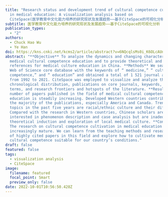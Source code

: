 ```yaml
---
title: "Research status and development trend of cultural competence cultivation
  in medical education: A visualization analysis based on
  CiteSpace(医学教育中文化能力培养的研究现状及发展趋势——基于CiteSpace的可视化分析)"
subtitle: 医学教育中文化能力培养的研究现状及发展趋势——基于CiteSpace的可视化分析
publication_types:
  - "2"
authors:
  - Chuck Hao Wu
  - Ye Han
doi: https://kns.cnki.net/kcms2/article/abstract?v=6NQcqlsMs0i_K6OLcAUnhjOHcJYVQ1MNilDrEe_WERrvse9NJ9TVJWDRlvdhqfALhiL9cBkQhVev4dpiUdJxVgjY8z8cBv-SFV_IIcmfTdz8oDtOOUz2kF0d5wF8FQtJNtQiqQjI7TK6N2MvRCTIFTzHHeEFuwM6&uniplatform=NZKPT
abstract: "**Objective** To analyze the dynamics and changing characteristics of
  medical cultural competence education and to provide theoretical and practical
  references for medical culture education in China. **Methods** We searched the
  Web of Science core database with the keywords of “ medicine,” “ cultural
  competence,” and “ education” and obtained a total of 1 521 journal articles
  from 1992 to 2021. CiteSpace was employed to visualize and analyze the
  chronological distribution, publications on core journals, keywords, emergent
  terms, and research frontiers and hotspots of the literature. **Results** The
  number of papers published in the field of medical cultural competence
  education is steadily increasing. Developed Western countries contribute to
  the majority of the publications, especially America and Canada. Trending
  topics in the past five years are racial/ethnic culture and their differences.
  Compared with the research in Western countries, Chinese scholars are mainly
  interested in phenomenon description and case analysis but are inadequate in
  theoretical induction and exploration of local medical culture. **Conclusion**
  The research on cultural competence cultivation in medical education is
  increasingly mature. We can learn from the teaching methods and research focus
  of highly cited papers in this field and explore how to cultivate medical
  cultural competence suitable for our country’s conditions."
draft: false
featured: false
tags:
  - visualization analysis
  - CiteSpace
image:
  filename: featured
  focal_point: Smart
  preview_only: false
date: 2022-10-01T10:56:50.428Z
---
```

